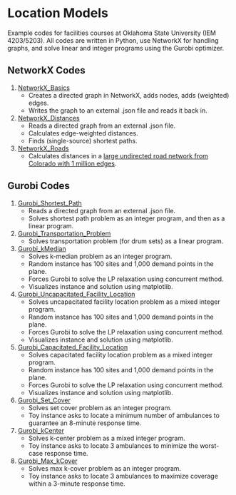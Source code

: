 # Location Models
Example codes for facilities courses at Oklahoma State University (IEM 4203/5203). All codes are written in Python, use NetworkX for handling graphs, and solve linear and integer programs using the Gurobi optimizer.

## NetworkX Codes
1. [NetworkX_Basics](https://github.com/AustinLBuchanan/Location_Models/blob/main/NetworkX_Basics.ipynb)
   - Creates a directed graph in NetworkX, adds nodes, adds (weighted) edges.
   - Writes the graph to an external .json file and reads it back in.
2. [NetworkX_Distances](https://github.com/AustinLBuchanan/Location_Models/blob/main/NetworkX_Distances.ipynb)
   - Reads a directed graph from an external .json file.
   - Calculates edge-weighted distances.
   - Finds (single-source) shortest paths.
3. [NetworkX_Roads](https://github.com/AustinLBuchanan/Location_Models/blob/main/NetworkX_Roads.ipynb)
   - Calculates distances in a [large undirected road network from Colorado with 1 million edges](http://www.diag.uniroma1.it/challenge9/download.shtml).

## Gurobi Codes
1. [Gurobi_Shortest_Path](https://github.com/AustinLBuchanan/Location_Models/blob/main/Gurobi_Shortest_Path.ipynb)
   - Reads a directed graph from an external .json file.
   - Solves shortest path problem as an integer program, and then as a linear program.
2. [Gurobi_Transportation_Problem](https://github.com/AustinLBuchanan/Location_Models/blob/main/Gurobi_Transportation_Problem.ipynb)
   - Solves transportation problem (for drum sets) as a linear program.
3. [Gurobi_kMedian](https://github.com/AustinLBuchanan/Location_Models/blob/main/Gurobi_kMedian.ipynb)
   - Solves k-median problem as an integer program.
   - Random instance has 100 sites and 1,000 demand points in the plane.
   - Forces Gurobi to solve the LP relaxation using concurrent method.
   - Visualizes instance and solution using matplotlib.
4. [Gurobi_Uncapacitated_Facility_Location](https://github.com/AustinLBuchanan/Location_Models/blob/main/Gurobi_Uncapacitated_Facility_Location.ipynb)
   - Solves uncapacitated facility location problem as a mixed integer program.
   - Random instance has 100 sites and 1,000 demand points in the plane.
   - Forces Gurobi to solve the LP relaxation using concurrent method.
   - Visualizes instance and solution using matplotlib.
5. [Gurobi_Capacitated_Facility_Location](https://github.com/AustinLBuchanan/Location_Models/blob/main/Gurobi_Capacitated_Facility_Location.ipynb)
   - Solves capacitated facility location problem as a mixed integer program.
   - Random instance has 100 sites and 1,000 demand points in the plane.
   - Forces Gurobi to solve the LP relaxation using concurrent method.
   - Visualizes instance and solution using matplotlib.
6. [Gurobi_Set_Cover](https://github.com/AustinLBuchanan/Location_Models/blob/main/Gurobi_Set_Cover.ipynb)
   - Solves set cover problem as an integer program. 
   - Toy instance asks to locate a minimum number of ambulances to guarantee an 8-minute response time.
7. [Gurobi_kCenter](https://github.com/AustinLBuchanan/Location_Models/blob/main/Gurobi_kCenter.ipynb)
   - Solves k-center problem as a mixed integer program. 
   - Toy instance asks to locate 3 ambulances to minimize the worst-case response time.
8. [Gurobi_Max_kCover](https://github.com/AustinLBuchanan/Location_Models/blob/main/Gurobi_Max_kCover.ipynb)
   - Solves max k-cover problem as an integer program.
   - Toy instance asks to locate 3 ambulances to maximize coverage within a 3-minute response time.

